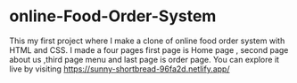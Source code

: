 # online-Food-Order-System
This my first project where I make a clone of online food order system with HTML and CSS.
I made a four pages first page is Home page , second page about us ,third page menu and last page is order page.
You can explore it live by visiting https://sunny-shortbread-96fa2d.netlify.app/
